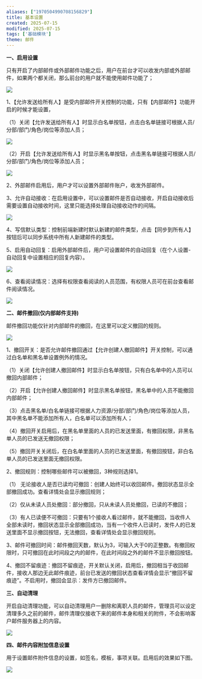 ```yaml
---
aliases: ["1970504990708156829"]
title: 基本设置
created: 2025-07-15
modified: 2025-07-15
tags: ['基础模块']
theme: 邮件
---
```


**一、启用设置**

只有开启了内部邮件或外部邮件功能之后，用户在前台才可以收发内部或外部邮件，如果两个都关闭，那么前台的用户就不能使用邮件功能了；

![](2058b50ea4bcfbbb3bbbda758e54a6ca.jpg)

1、【允许发送给所有人】是受内部邮件开关控制的功能，只有【内部邮件】功能开启的时候才能设置，

（1）关闭【允许发送给所有人】时显示白名单按钮，点击白名单链接可根据人员/分部/部门/角色/岗位等添加人员；

![](6a05351a05ae3e40a7f67c29e41e9b82.jpg)

（2）开启【允许发送给所有人】时显示黑名单按钮，点击黑名单链接可根据人员/分部/部门/角色/岗位等添加人员；

![](fb407ded2ec74bd982df98eecbd9b61f.jpg)

2、外部邮件启用后，用户才可以设置外部邮件账户，收发外部邮件。

3、允许自动接收：在启用设置中，可以设置邮件是否自动接收，开启自动接收后需要设置自动接收时间，这里只能选择处理自动接收动作的间隔。

![](4e1956dbf429cec0c029523da9c159f0.jpg)

4、写信默认类型：控制前端新建时默认新建的邮件类型，点击【同步到所有人】按钮后可以同步系统中所有人新建邮件的类型。

5、启用自动回复：启用外部邮件后，用户可设置邮件的自动回复（在个人设置-自动回复中设置相应的回复内容）。

![](fc3f1b9710cce23cdb99abd5be7e577f.jpg)

6、查看阅读情况：选择有权限查看阅读的人员范围，有权限人员可在前台查看邮件阅读情况。

![](cd2d212de1e19bdf029bc86cb29fa32e.jpg)

**二、邮件撤回(仅内部邮件支持)**

邮件撤回功能仅针对内部邮件的撤回，在这里可以定义撤回的规则。

![](8f45dbbdd9154e124041d0278194c252.jpg)

1、撤回开关：是否允许邮件撤回通过【允许创建人撤回邮件】开关控制，可以通过白名单和黑名单设置例外的情况。

（1）关闭【允许创建人撤回邮件】时显示白名单按钮，只有白名单中的人员可以撤回内部邮件；

（2）开启【允许创建人撤回邮件】时显示黑名单按钮，黑名单中的人员不能撤回内部邮件；

（3）点击黑名单/白名单链接可根据人力资源/分部/部门/角色/岗位等添加人员，其中黑名单不能添加所有人，白名单可以添加所有人；

（4）撤回开关启用后，在黑名单里面的人员的已发送里面，有撤回权限，非黑名单人员的已发送无撤回权限；

（5）撤回开关关闭后，在白名单里面的人员的已发送里面，有撤回按钮，非白名单人员的已发送里面无撤回权限。

2、撤回规则：控制哪些邮件可以被撤回，3种规则选择1。

（1） 无论接收人是否已读均可撤回：创建人始终可以收回邮件。撤回状态显示全部撤回成功。查看详情处会显示撤回规则；

（2）仅从未读人员处撤回：部分撤回，只从未读人员处撤回，已读的不撤回；

（3）有人已读便不可撤回：只要有1个接收人看过邮件，就不能撤回，当收件人全部未读时，撤回状态显示全部撤回成功，当有一个收件人已读时，发件人的已发送里面不显示撤回按钮，无法撤回，查看详情处会显示撤回规则。

3、邮件可撤回时间：邮件撤回天数，默认为3，可输入大于0的正整数。有撤回权限时，只可撤回在此时间段之内的邮件，在此时间段之外的邮件不显示撤回按钮。

4、撤回不留痕迹：撤回不留痕迹，开关默认关闭，启用后，撤回相当于收回邮件，接收人那边无此邮件痕迹，前台已发送的撤回状态查看详情会显示“撤回不留痕迹”。不启用时，撤回会显示：发件方已撤回邮件。

**三、自动清理**

开启自动清理功能，可以自动清理用户一删除和离职人员的邮件，管理员可以设定清理多久之前的邮件，邮件清理仅接收下来的邮件本身和相关的附件，不会影响客户邮件服务器上的内容。

![](3772f1c514a9ee6ee09085a681cd56c6.jpg)

**四、邮件内容附加信息设置**

用于设置邮件附件信息的设置，如签名，模板，事项关联。启用后的效果如下图。

![](fd46398100cc8e308b1276700e55bbc9.jpg)